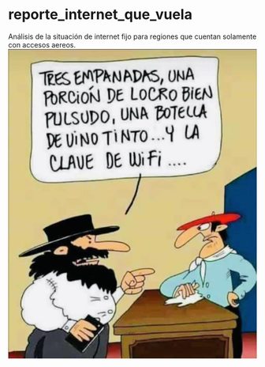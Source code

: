 # reporte_internet_que_vuela
Análisis de la situación de internet fijo para regiones que cuentan solamente con accesos aereos. 
![Gaucho_argentino](wifi_gaucho.jpg)
